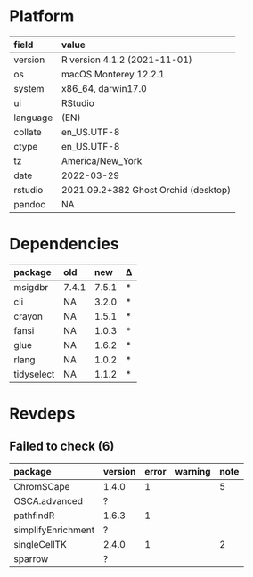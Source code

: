 # Platform

|field    |value                                |
|:--------|:------------------------------------|
|version  |R version 4.1.2 (2021-11-01)         |
|os       |macOS Monterey 12.2.1                |
|system   |x86_64, darwin17.0                   |
|ui       |RStudio                              |
|language |(EN)                                 |
|collate  |en_US.UTF-8                          |
|ctype    |en_US.UTF-8                          |
|tz       |America/New_York                     |
|date     |2022-03-29                           |
|rstudio  |2021.09.2+382 Ghost Orchid (desktop) |
|pandoc   |NA                                   |

# Dependencies

|package    |old   |new   |Δ  |
|:----------|:-----|:-----|:--|
|msigdbr    |7.4.1 |7.5.1 |*  |
|cli        |NA    |3.2.0 |*  |
|crayon     |NA    |1.5.1 |*  |
|fansi      |NA    |1.0.3 |*  |
|glue       |NA    |1.6.2 |*  |
|rlang      |NA    |1.0.2 |*  |
|tidyselect |NA    |1.1.2 |*  |

# Revdeps

## Failed to check (6)

|package            |version |error |warning |note |
|:------------------|:-------|:-----|:-------|:----|
|ChromSCape         |1.4.0   |1     |        |5    |
|OSCA.advanced      |?       |      |        |     |
|pathfindR          |1.6.3   |1     |        |     |
|simplifyEnrichment |?       |      |        |     |
|singleCellTK       |2.4.0   |1     |        |2    |
|sparrow            |?       |      |        |     |

